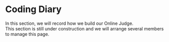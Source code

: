# Coding Diary
In this section, we will record how we build our Online Judge.  
This section is still under construction and we will arrange several members to manage this page.